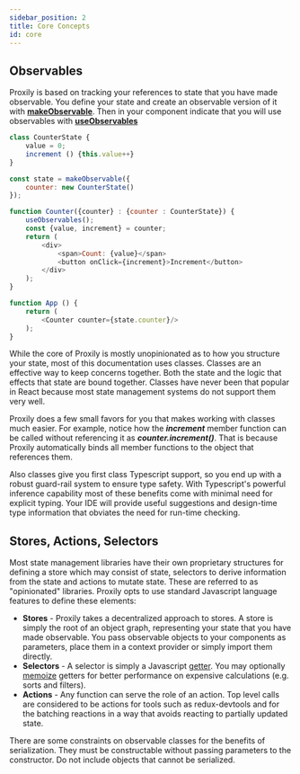 ```yaml
---
sidebar_position: 2
title: Core Concepts
id: core
---
```


## Observables
Proxily is based on tracking your references to state that you have made observable.  You define your state and create an observable version of it with [**makeObservable**](../API/observable#makeobservable).  Then in your component indicate that you will use observables with [**useObservables**](../API/observable#useObservable)
```javascript
class CounterState {
    value = 0;  
    increment () {this.value++}
}

const state = makeObservable({
    counter: new CounterState()
});

function Counter({counter} : {counter : CounterState}) {
    useObservables();
    const {value, increment} = counter;
    return (
        <div>
            <span>Count: {value}</span>
            <button onClick={increment}>Increment</button>
        </div>
    );
}

function App () {
    return (
        <Counter counter={state.counter}/>
    );
}
```
While the core of Proxily is mostly unopinionated as to how you structure your state, most of this documentation uses classes. Classes are an effective way to keep concerns together.  Both the state and the logic that effects that state are bound together.  Classes have never been that popular in React because most state management systems do not support them very well.

Proxily does a few small favors for you that makes working with classes much easier.  For example, notice how the ***increment*** member function can be called without referencing it as ***counter.increment()***.  That is because Proxily automatically binds all member functions to the object that references them.

Also classes give you first class Typescript support, so you end up with a robust guard-rail system to ensure type safety.  With Typescript's powerful inference capability most of these benefits come with minimal need for explicit typing.  Your IDE will provide useful suggestions and design-time type information that obviates the need for run-time checking.
## Stores, Actions, Selectors
Most state management libraries have their own proprietary structures for defining a store which may consist of state, selectors to derive information from the state and actions to mutate state.  These are referred to as "opinionated" libraries.  Proxily opts to use standard Javascript language features to define these elements:  
* **Stores** - Proxily takes a decentralized approach to stores. A store is simply the root of an object graph, representing your state that you have made observable. You pass observable objects to your components as parameters, place them in a context provider or simply import them directly.
* **Selectors** - A selector is simply a Javascript [getter](https://developer.mozilla.org/en-US/docs/Web/JavaScript/Reference/Functions/get).  You may optionally [memoize](../Features/memoization) getters for better performance on expensive calculations (e.g. sorts and filters).  
* **Actions** - Any function can serve the role of an action. Top level calls are considered to be actions for tools such as redux-devtools and for the batching reactions in a way that avoids reacting to partially updated state.

There are some constraints on observable classes for the benefits of serialization.  They must be constructable without passing parameters to the constructor. Do not include objects that cannot be serialized.


